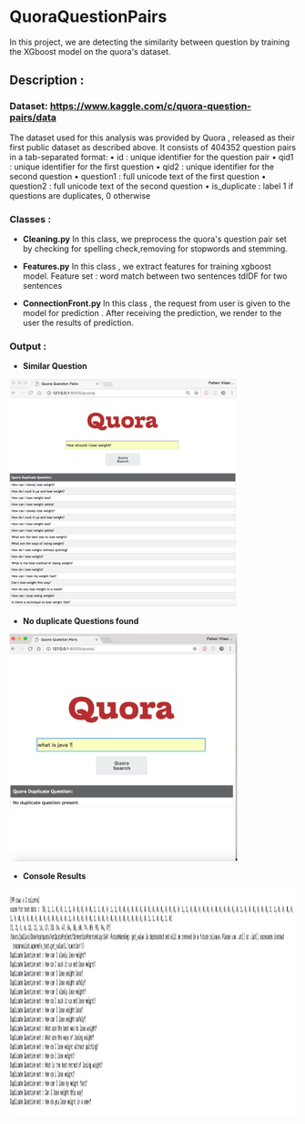 # QuoraQuestionPairs
In this project, we are detecting the similarity between question by training the XGboost model on the quora's dataset.

## Description :

###  Dataset: https://www.kaggle.com/c/quora-question-pairs/data
  The dataset used for this analysis was provided by  Quora , released as their first public dataset as described above. 
  It consists of  404352  question pairs in a tab-separated format:
•    id :   unique identifier for  the question pair
•    qid1 :   unique  identifier for the  first  question
•    qid2 :   unique  identifier for the  second  question
•    question1 : full  unicode  text  of  the first  question
•    question2 : full  unicode  text  of the  second question
•    is_duplicate : label 1 if questions are duplicates,  0  otherwise

### Classes :
   -  **Cleaning.py**
      In this class, we preprocess the quora's question pair set by checking for spelling check,removing for stopwords and stemming. 
     
   -  **Features.py**
      In this class , we extract features for training xgboost model.
      Feature set :
      word match between two sentences
      tdIDF for two sentences 
      
   -  **ConnectionFront.py**
      In this class , the request from user is given to the model for prediction . After receiving the prediction, we render 
      to the user the results of prediction.
      
 ### Output :
  - **Similar Question** 
   
   <img src="./similarquestion.png" data-canonical-src="./similarquestion.png" width="400" height="400" ALIGN=”left” />
    
    
    
  - **No duplicate Questions found** 
      
   
   <img src="./Nopresent.png" data-canonical-src="./Nopresent.png" width="400" height="400" ALIGN=”left”       style="border:#000000" />
     
     
  - **Console Results**
    
   <img src="./consoleResults.png" data-canonical-src="./consoleResults.png" width="800" height="400" ALIGN=”left” />
   

